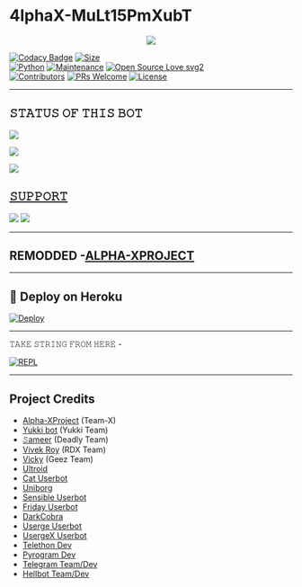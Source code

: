 # 4lphaX-MuLt15PmXubT

<p align="center">
  <img src="https://telegra.ph/file/36eb117322594ce579f66.jpg">
</p>


[![Codacy Badge](https://api.codacy.com/project/badge/Grade/f7c51539e67b483bb8d7749acca51d3a)](https://app.codacy.com/gh/UserXTester/4lphaX-DMulT5PmXubT?utm_source=github.com&utm_medium=referral&utm_content=UserXTester/4lphaX-DMulT5PmXubT&utm_campaign=Badge_Grade_Settings)
[![Size](https://img.shields.io/github/repo-size/sameerpanthi/deadly-spam-bot?style=flat-square&color=green)](https://github.com/UserXTester/4lphaX-DMulT5PmXubT/)   
[![Python](https://img.shields.io/badge/Python-v3.9-blue)](https://www.python.org/)
[![Maintenance](https://img.shields.io/badge/Maintained%3F-yes-green.svg)](https://github.com/UserXTester/4lphaX-DMulT5PmXubT/graphs/commit-activity)
[![Open Source Love svg2](https://badges.frapsoft.com/os/v2/open-source.svg?v=103)](https://github.com/UserXTester/4lphaX-DMulT5PmXubT)   
[![Contributors](https://img.shields.io/github/contributors/UserXTester/4lphaX-DMulT5PmXubT?style=flat-square&color=green)](https://github.com/UserXTester/4lphaX-DMulT5PmXubT/graphs/contributors)
[![PRs Welcome](https://img.shields.io/badge/PRs-welcome-brightgreen.svg?style=flat-square)](https://makeapullrequest.com)
[![License](https://img.shields.io/badge/License-AGPL-blue)](https://github.com/UserXTester/4lphaX-DMulT5PmXubT/blob/main/LICENSE)

----

## 𝚂𝚃𝙰𝚃𝚄𝚂 𝙾𝙵 𝚃𝙷𝙸𝚂 𝙱𝙾𝚃 
<p align="left"><a href="https://github.com/UserXTester/4lphaX-DMulT5PmXubT/network/members"><img src="https://img.shields.io/github/forks/UserXTester/4lphaX-DMulT5PmXubT?label=Forks&logoColor=Black&style=social"></a><p align="left"><a href="https://github.com/UserXTester/4lphaX-DMulT5PmXubT/stargazers"><img src="https://img.shields.io/github/stars/UserXTester/4lphaX-DMulT5PmXubT?logoColor=Blue&style=social"></a><p align="left"><a href="https://github.com/UserXTester/4lphaX-DMulT5PmXubT"></a><p align="left"><a href="https://github.com/UserXTester/4lphaX-DMulT5PmXubT?"><img src="https://img.shields.io/github/last-commit/UserXTester/4lphaX-DMulT5PmXubT?style=plastic"></

-------------------------------------------------

## 𝚂𝚄𝙿𝙿𝙾𝚁𝚃 
                          
<a href="https://t.me/AlphaXProject"><img src="https://img.shields.io/badge/Join-SUPPORT%20GROUP-red.svg?logo=Telegram"></a>
<a href="https://t.me/AlphaXProject"><img src="https://img.shields.io/badge/Join-SUPPORT%20CHANNEL-red.svg?logo=Telegram"></a>

-------------------------------------------------

## REMODDED -[ALPHA-XPROJECT](https://t.me/AlphaXProject)
  
-------------------------------------------------

## 🚀 Deploy on Heroku 
[![Deploy](https://www.herokucdn.com/deploy/button.svg)](https://heroku.com/deploy?template=https://github.com/xxxxxx/xxxxxT.git)
  
------------------------------------------------


𝚃𝙰𝙺𝙴 𝚂𝚃𝚁𝙸𝙽𝙶 𝙵𝚁𝙾𝙼 𝙷𝙴𝚁𝙴 - 

[![REPL](https://repl.it/badge/github/spandey112/SensibleUserbot)](https://replit.com/@sameerpanthi/DEADLY-FIGHTERS-BOT#main.py)
    
-------------------------------------------------

## Project Credits 
* [Alpha-XProject](https://t.me/AlphaXProject) (Team-X)
* [Yukki bot](https://github.com/YukkiBot/YukkiMultiSpamBot) (Yukki Team)
* [𝚂ameer](https://github.com/sameerpanthi/DEADLY-SPAM-BOT) (Deadly Team)
* [Vivek Roy](https://github.com/unknownforall1/RDX-MULTI-SPAM-BOT) (RDX Team)
* [Vicky](https://github.com/vckyou) (Geez Team)
* [Ultroid](https://github.com)
* [Cat Userbot](https://github.com)
* [Uniborg](https://github.com)
* [Sensible Userbot](https://github.com)
* [Friday Userbot](https://github.com)
* [DarkCobra](https://github.com)
* [Userge Userbot](https://github.com)
* [UsergeX Userbot](https://github.com)
* [Telethon Dev](https://github.com)
* [Pyrogram Dev](https://github.com)
* [Telegram Team/Dev](https://github.com)
* [Hellbot Team/Dev](https://github.com)
